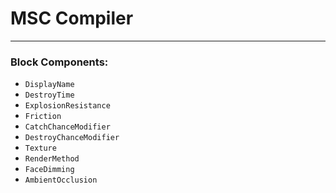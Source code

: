 # MSC Compiler
--------------
### Block Components:

- `DisplayName`
- `DestroyTime`
- `ExplosionResistance`
- `Friction`
- `CatchChanceModifier`
- `DestroyChanceModifier`
- `Texture`
- `RenderMethod`
- `FaceDimming`
- `AmbientOcclusion`